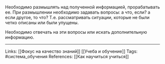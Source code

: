 Необходимо размышлять над полученной информацией, прорабатывать ее. При размышлении необходимо задавать вопросы: а что, если? а если другое, то что? Т.е. рассматривать ситуации, которые не были четко описаны или были упущены. 

Необходимо отвечать на эти вопросы или искать дополнительную информацию.
___
Links: [[Фокус на качество знаний]] [[Учеба и обучение]] 
Tags: #система_обучения 
References: [[Как научиться учиться]] 